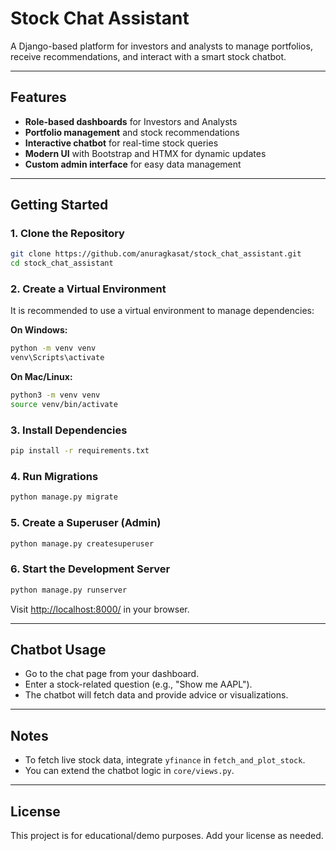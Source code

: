 # Stock Chat Assistant

A Django-based platform for investors and analysts to manage portfolios, receive recommendations, and interact with a smart stock chatbot.

---

## Features
- **Role-based dashboards** for Investors and Analysts
- **Portfolio management** and stock recommendations
- **Interactive chatbot** for real-time stock queries
- **Modern UI** with Bootstrap and HTMX for dynamic updates
- **Custom admin interface** for easy data management

---

## Getting Started

### 1. Clone the Repository
```bash
git clone https://github.com/anuragkasat/stock_chat_assistant.git
cd stock_chat_assistant
```

### 2. Create a Virtual Environment
It is recommended to use a virtual environment to manage dependencies:

**On Windows:**
```bash
python -m venv venv
venv\Scripts\activate
```
**On Mac/Linux:**
```bash
python3 -m venv venv
source venv/bin/activate
```

### 3. Install Dependencies
```bash
pip install -r requirements.txt
```

### 4. Run Migrations
```bash
python manage.py migrate
```

### 5. Create a Superuser (Admin)
```bash
python manage.py createsuperuser
```

### 6. Start the Development Server
```bash
python manage.py runserver
```

Visit [http://localhost:8000/](http://localhost:8000/) in your browser.

---

## Chatbot Usage
- Go to the chat page from your dashboard.
- Enter a stock-related question (e.g., "Show me AAPL").
- The chatbot will fetch data and provide advice or visualizations.

---

## Notes
- To fetch live stock data, integrate `yfinance` in `fetch_and_plot_stock`.
- You can extend the chatbot logic in `core/views.py`.

---

## License
This project is for educational/demo purposes. Add your license as needed.
